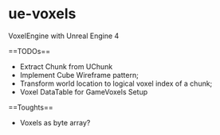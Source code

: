 # ue-voxels
VoxelEngine with Unreal Engine 4

==TODOs==

* Extract Chunk from UChunk
* Implement Cube Wireframe pattern;
* Transform world location to logical voxel index of a chunk;
* Voxel DataTable for GameVoxels Setup

==Toughts==
* Voxels as byte array?
